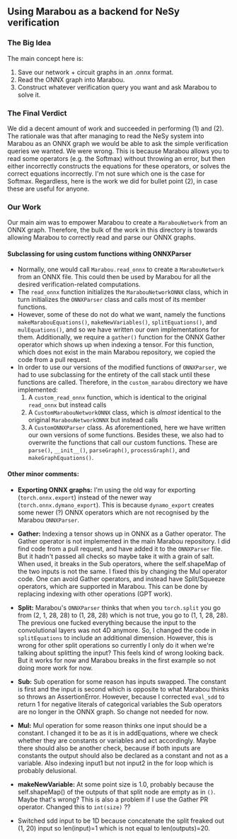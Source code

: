 ## Using Marabou as a backend for NeSy verification

### The Big Idea
The main concept here is:

1. Save our network + circuit graphs in an .onnx format.
2. Read the ONNX graph into Marabou.  
3. Construct whatever verification query you want and ask Marabou to solve it.

### The Final Verdict
We did a decent amount of work and succeeded in performing (1) and (2). The rationale was that after managing to read the NeSy system into Marabou as an ONNX graph we would be able to ask the simple verification queries we wanted. We were wrong. This is because Marabou allows you to read some operators (e.g. the Softmax) without throwing an error, but then either incorrectly constructs the equations for these operators, or solves the correct equations incorrectly. I'm not sure which one is the case for Softmax. Regardless, here is the work we did for bullet point (2), in case these are useful for anyone. 

### Our Work
Our main aim was to empower Marabou to create a `MarabouNetwork` from an ONNX graph. Therefore, the bulk of the work in this directory is towards allowing Marabou to correctly read and parse our ONNX graphs.

#### Subclassing for using custom functions withing ONNXParser
- Normally, one would call `Marabou.read_onnx` to create a `MarabouNetwork` from an ONNX file. This could then be used by Marabou for all the desired verification-related computations. 
- The `read_onnx` function initializes the `MarabouNetworkONNX` class, which in turn initializes the `ONNXParser` class and calls most of its member functions. 
- However, some of these do not do what we want, namely the functions `makeMarabouEquations()`, `makeNewVariables()`, `splitEquations()`, and `mulEquations()`, and so we have written our own implementations for them. Additionally, we require a `gather()` function for the ONNX Gather operator which shows up when indexing a tensor. For this function, which does not exist in the main Marabou repository, we copied the code from a pull request. 
- In order to use our versions of the modified functions of `ONNXParser`, we had to use subclassing for the entirety of the call stack
until these functions are called. Therefore, in the `custom_marabou` directory we have implemented:
   1. A `custom_read_onnx` function, which is identical to the original `read_onnx` but instead calls
   2. A `CustomMarabouNetworkONNX` class, which is *almost* identical to the original `MarabouNetworkONNX` but instead calls
   3. A `CustomONNXParser` class. As aforementioned, here we have written our own versions of some functions. Besides these, we also had to overwrite the functions that call our custom functions. These are `parse()`, `__init__()`, `parseGraph()`, `processGraph()`, and `makeGraphEquations()`.


#### Other minor comments:
- **Exporting ONNX graphs:**
   I'm using the old way for exporting (`torch.onnx.export`) instead of the newer way (`torch.onnx.dymano_export`). This is
   because `dynamo_export` creates some newer (?) ONNX operators which are not recognised by the Marabou `ONNXParser`.
- **Gather:**
   Indexing a tensor shows up in ONNX as a Gather operator. The Gather operator is not implemented in the main Marabou 
   repository. I did find code from a pull request, and have added it to the `ONNXParser` file. But it hadn't passed all 
   checks so maybe take it with a grain of salt. When used, it breaks in the Sub operators, where the self.shapeMap of 
   the two inputs is not the same. I fixed this by changing the Mul operator code.
   One can avoid Gather operators, and instead have Split/Squeeze operators, which are supported in Marabou. This can 
   be done by replacing indexing with other operations (GPT work).

- **Split:**
   Marabou's `ONNXParser` thinks that when you `torch.split` you go from (2, 1, 28, 28) to (1, 28, 28) which is not true, 
   you go to (1, 1, 28, 28). The previous one fucked everything because the input to the convolutional layers was not 
   4D anymore. So, I changed the code in `splitEquations` to include an additional dimension. However, this is wrong for 
   other split operations so currently I only do it when we're talking about splitting the input? This feels kind of 
   wrong looking back. But it works for now and Marabou breaks in the first example so not doing more work for now.

- **Sub:**
   Sub operation for some reason has inputs swapped. The constant is first and the input is second which is opposite 
   to what Marabou thinks so throws an AssertionError. However, because I corrected `eval_sdd` to return 1 for negative 
   literals of categorical variables the Sub operators are no longer in the ONNX graph. So change not needed for now.

- **Mul:**
   Mul operation for some reason thinks one input should be a constant. I changed it to be as it is in addEquations, 
   where we check whether they are constants or variables and act accordingly. Maybe there should also be another 
   check, because if both inputs are constants the output should also be declared as a constant and not as a variable. 
   Also indexing input1 but not input2 in the for loop which is probably delusional.

- **makeNewVariable:**
   At some point size is 1.0, probably because the self.shapeMap() of the outputs of that split node are empty as in 
   `()`. Maybe that's wrong? This is also a problem if I use the Gather PR operator. Changed this to `int(size)` ??

- Switched sdd input to be 1D because concatenate the split freaked out (1, 20) input so len(input)=1 which is not 
   equal to len(outputs)=20.